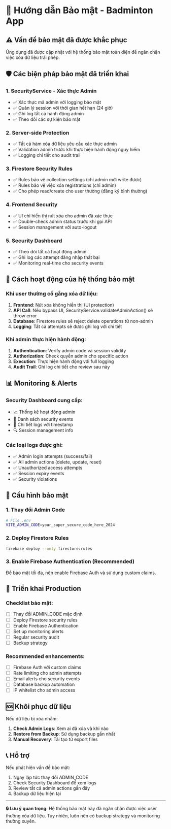 # 🔐 Hướng dẫn Bảo mật - Badminton App

## ⚠️ Vấn đề bảo mật đã được khắc phục

Ứng dụng đã được cập nhật với hệ thống bảo mật toàn diện để ngăn chặn việc xóa dữ liệu trái phép.

## 🛡️ Các biện pháp bảo mật đã triển khai

### 1. **SecurityService - Xác thực Admin**
- ✅ Xác thực mã admin với logging bảo mật
- ✅ Quản lý session với thời gian hết hạn (24 giờ)
- ✅ Ghi log tất cả hành động admin
- ✅ Theo dõi các sự kiện bảo mật

### 2. **Server-side Protection**
- ✅ Tất cả hàm xóa dữ liệu yêu cầu xác thực admin
- ✅ Validation admin trước khi thực hiện hành động nguy hiểm
- ✅ Logging chi tiết cho audit trail

### 3. **Firestore Security Rules**
- ✅ Rules bảo vệ collection settings (chỉ admin mới write được)
- ✅ Rules bảo vệ việc xóa registrations (chỉ admin)
- ✅ Cho phép read/create cho user thường (đăng ký bình thường)

### 4. **Frontend Security**
- ✅ UI chỉ hiển thị nút xóa cho admin đã xác thực
- ✅ Double-check admin status trước khi gọi API
- ✅ Session management với auto-logout

### 5. **Security Dashboard**
- ✅ Theo dõi tất cả hoạt động admin
- ✅ Ghi log các attempt đăng nhập thất bại
- ✅ Monitoring real-time cho security events

## 🚨 Cách hoạt động của hệ thống bảo mật

### Khi user thường cố gắng xóa dữ liệu:

1. **Frontend**: Nút xóa không hiển thị (UI protection)
2. **API Call**: Nếu bypass UI, SecurityService.validateAdminAction() sẽ throw error
3. **Database**: Firestore rules sẽ reject delete operations từ non-admin
4. **Logging**: Tất cả attempts sẽ được ghi log với chi tiết

### Khi admin thực hiện hành động:

1. **Authentication**: Verify admin code và session validity
2. **Authorization**: Check quyền admin cho specific action
3. **Execution**: Thực hiện hành động với full logging
4. **Audit Trail**: Ghi log chi tiết cho review sau này

## 📊 Monitoring & Alerts

### Security Dashboard cung cấp:
- 📈 Thống kê hoạt động admin
- 🚨 Danh sách security events
- 📝 Chi tiết logs với timestamp
- 🔍 Session management info

### Các loại logs được ghi:
- ✅ Admin login attempts (success/fail)
- ✅ All admin actions (delete, update, reset)
- ✅ Unauthorized access attempts
- ✅ Session expiry events
- ✅ Security violations

## 🔧 Cấu hình bảo mật

### 1. **Thay đổi Admin Code**
```bash
# File .env
VITE_ADMIN_CODE=your_super_secure_code_here_2024
```

### 2. **Deploy Firestore Rules**
```bash
firebase deploy --only firestore:rules
```

### 3. **Enable Firebase Authentication (Recommended)**
Để bảo mật tối đa, nên enable Firebase Auth và sử dụng custom claims.

## 🚀 Triển khai Production

### Checklist bảo mật:
- [ ] Thay đổi ADMIN_CODE mặc định
- [ ] Deploy Firestore security rules
- [ ] Enable Firebase Authentication
- [ ] Set up monitoring alerts
- [ ] Regular security audit
- [ ] Backup strategy

### Recommended enhancements:
- [ ] Firebase Auth với custom claims
- [ ] Rate limiting cho admin attempts
- [ ] Email alerts cho security events
- [ ] Database backup automation
- [ ] IP whitelist cho admin access

## 🆘 Khôi phục dữ liệu

Nếu dữ liệu bị xóa nhầm:

1. **Check Admin Logs**: Xem ai đã xóa và khi nào
2. **Restore from Backup**: Sử dụng backup gần nhất
3. **Manual Recovery**: Tái tạo từ export files

## 📞 Hỗ trợ

Nếu phát hiện vấn đề bảo mật:
1. Ngay lập tức thay đổi ADMIN_CODE
2. Check Security Dashboard để xem logs
3. Review tất cả admin actions gần đây
4. Backup dữ liệu hiện tại

---

**🔒 Lưu ý quan trọng**: Hệ thống bảo mật này đã ngăn chặn được việc user thường xóa dữ liệu. Tuy nhiên, luôn nên có backup strategy và monitoring thường xuyên.
